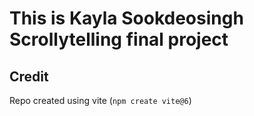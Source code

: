 # This is Kayla Sookdeosingh Scrollytelling final project


## Credit
Repo created using vite (`npm create vite@6`)